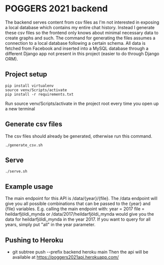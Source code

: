 # POGGERS 2021 backend
The backend serves content from csv files as I'm not interested in exposing a local database which contains my entire chat history.
Instead I generate these csv files so the frontend only knows about minimal necessary data to create graphs and such.
The command for generating the files assumes a connection to a local database following a certain schema. 
All data is fetched from Facebook and inserted into a MySQL database through a different Django app not present in this project (easier to do through Django ORM).

## Project setup
```
pip install virtualenv
source venv/Scripts/activate
pip install -r requirements.txt
```
Run source venv/Scripts/activate in the project root every time you open up a new terminal

## Generate csv files
The csv files should already be generated, otherwise run this command.
```
./generate_csv.sh
```

## Serve
```
./serve.sh
```

## Example usage
The main endpoint for this API is /data/{year}/{file}.
The /data endpoint will give you all possible combinations that can be passed to the {year} and {file} variables.
E.g. calling the main endpoint with:
year = 2017 
file = heildarfjöldi_mynda
or /data/2017/heildarfjöldi_mynda
would give you the data for heildarfjöldi_mynda in the year 2017.
If you want to query for all years, simply put "all" in the year parameter.

## Pushing to Heroku
- git subtree push --prefix backend heroku main
Then the api will be available at https://poggers2021api.herokuapp.com/